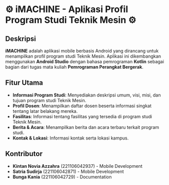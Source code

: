 # ⚙️ iMACHINE - Aplikasi Profil Program Studi Teknik Mesin ⚙️

## Deskripsi
**iMACHINE** adalah aplikasi mobile berbasis Android yang dirancang untuk menampilkan profil program studi Teknik Mesin. Aplikasi ini dikembangkan menggunakan **Android Studio** dengan bahasa pemrograman **Kotlin** sebagai bagian dari tugas mata kuliah **Pemrograman Perangkat Bergerak**.

## Fitur Utama
- **Informasi Program Studi**: Menyediakan deskripsi umum, visi, misi, dan tujuan program studi Teknik Mesin.
- **Profil Dosen**: Menampilkan daftar dosen beserta informasi singkat tentang latar belakang mereka.
- **Fasilitas**: Informasi tentang fasilitas yang tersedia di program studi Teknik Mesin.
- **Berita & Acara**: Menampilkan berita dan acara terbaru terkait program studi.
- **Kontak & Lokasi**: Informasi kontak serta lokasi kampus.

## Kontributor
- **Kintan Novia Azzahra** (221106042937) - Mobile Development
- **Satria Sudirja** (221106042871) - Mobile Development
- **Bunga Kania** (221106042729) - Documentation
